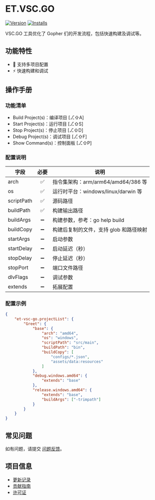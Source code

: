# ET.VSC.GO

[![Version](https://vsmarketplacebadges.dev/version-short/eframework-org.et-vsc-go.svg)](https://marketplace.visualstudio.com/items?itemName=eframework-org.et-vsc-go)
[![Installs](https://vsmarketplacebadges.dev/installs-short/eframework-org.et-vsc-go.svg)](vscode:extension/eframework-org.et-vsc-go)

VSC.GO 工具优化了 Gopher 们的开发流程，包括快速构建及调试等。

## 功能特性

- 🎯 支持多项目配置
- ⚡ 快速构建和调试

## 操作手册

### 功能清单

- Build Project(s)：编译项目 [⎇⇧A]
- Start Project(s)：运行项目 [⎇⇧S]
- Stop Project(s)：停止项目 [⎇⇧D]
- Debug Project(s)：调试项目 [⎇⇧F]
- Show Command(s)：控制面板 [⎇⇧P]

### 配置说明

| 字段 | 必要 | 说明 |
| --- | :---: | --- |
| arch | ✅ | 指令集架构：arm/arm64/amd64/386 等 |
| os | ✅ | 运行时平台：windows/linux/darwin 等 |
| scriptPath | ✅ | 源码路径 |
| buildPath | ✅ | 构建输出路径 |
| buildArgs | ➖ | 构建参数，参考：go help build |
| buildCopy | ➖ | 构建后复制的文件，支持 glob 和路径映射 |
| startArgs | ➖ | 启动参数 |
| startDelay | ➖ | 启动延迟（秒） |
| stopDelay | ➖ | 停止延迟（秒） |
| stopPort | ➖ | 端口文件路径 |
| dlvFlags | ➖ | 调试参数 |
| extends | ➖ | 拓展配置 |

### 配置示例

```json
{
    "et-vsc-go.projectList": {
        "Greet": {
            "base": {
                "arch": "amd64",
                "os": "windows",
                "scriptPath": "src/main",
                "buildPath": "bin",
                "buildCopy": [
                    "configs/*.json",
                    "assets/data:resources"
                ]
            },
            "debug.windows.amd64": {
                "extends": "base"
            },
            "release.windows.amd64": {
                "extends": "base",
                "buildArgs": ["-trimpath"]
            }
        }
    }
}
```

## 常见问题

如有问题，请提交 [问题反馈](CONTRIBUTING.md#问题反馈)。

## 项目信息

- [更新记录](CHANGELOG.md)
- [贡献指南](CONTRIBUTING.md)
- [许可证](LICENSE)
